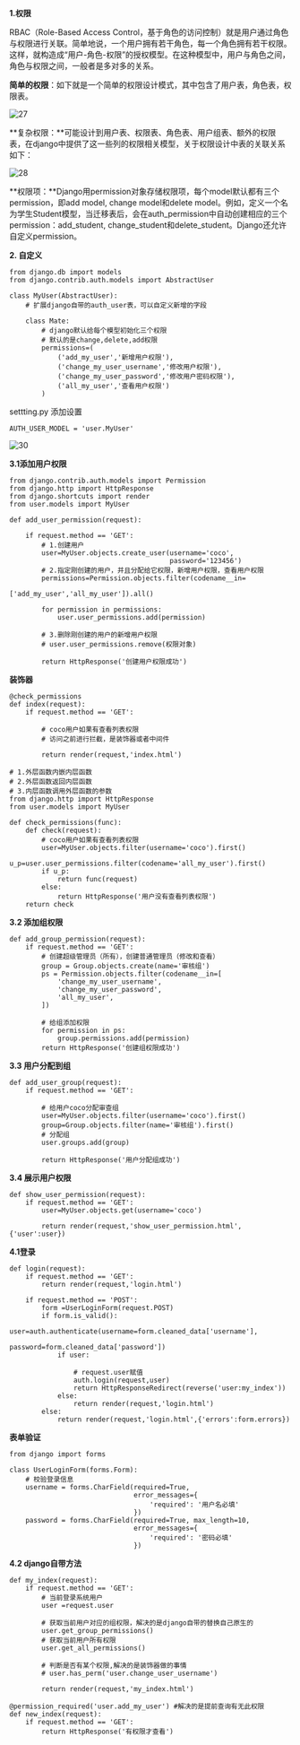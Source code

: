 **1.权限**

RBAC（Role-Based Access Control，基于角色的访问控制）就是用户通过角色与权限进行关联。简单地说，一个用户拥有若干角色，每一个角色拥有若干权限。这样，就构造成“用户-角色-权限”的授权模型。在这种模型中，用户与角色之间，角色与权限之间，一般者是多对多的关系。

**简单的权限**：如下就是一个简单的权限设计模式，其中包含了用户表，角色表，权限表。

![27](../../../image/27.png)



**复杂权限：**可能设计到用户表、权限表、角色表、用户组表、额外的权限表，在django中提供了这一些列的权限相关模型，关于权限设计中表的关联关系如下：

![28](../../../image/28.png)



**权限项：**Django用permission对象存储权限项，每个model默认都有三个permission，即add model, change model和delete model。例如，定义一个名为学生Student模型，当迁移表后，会在auth_permission中自动创建相应的三个permission：add_student, change_student和delete_student。Django还允许自定义permission。



**2. 自定义**

```
from django.db import models
from django.contrib.auth.models import AbstractUser

class MyUser(AbstractUser):
    # 扩展django自带的auth_user表，可以自定义新增的字段

    class Mate:
        # django默认给每个模型初始化三个权限
        # 默认的是change,delete,add权限
        permissions=(
            ('add_my_user','新增用户权限'),
            ('change_my_user_username','修改用户权限'),
            ('change_my_user_password','修改用户密码权限'),
            ('all_my_user','查看用户权限')
        )
```

settting.py 添加设置

```
AUTH_USER_MODEL = 'user.MyUser'
```



![30](../../../image/30.png)



**3.1添加用户权限**

```
from django.contrib.auth.models import Permission
from django.http import HttpResponse
from django.shortcuts import render
from user.models import MyUser

def add_user_permission(request):

    if request.method == 'GET':
        # 1.创建用户
        user=MyUser.objects.create_user(username='coco',
                                        password='123456')
        # 2.指定刚创建的用户，并且分配给它权限，新增用户权限，查看用户权限
        permissions=Permission.objects.filter(codename__in=
                                              ['add_my_user','all_my_user']).all()

        for permission in permissions:
            user.user_permissions.add(permission)

        # 3.删除刚创建的用户的新增用户权限
        # user.user_permissions.remove(权限对象)

        return HttpResponse('创建用户权限成功')
```

**装饰器**

```
@check_permissions
def index(request):
    if request.method == 'GET':

        # coco用户如果有查看列表权限
        # 访问之前进行拦截，是装饰器或者中间件

        return render(request,'index.html')

```

```
# 1.外层函数内嵌内层函数
# 2.外层函数返回内层函数
# 3.内层函数调用外层函数的参数
from django.http import HttpResponse
from user.models import MyUser

def check_permissions(func):
    def check(request):
        # coco用户如果有查看列表权限
        user=MyUser.objects.filter(username='coco').first()
        u_p=user.user_permissions.filter(codename='all_my_user').first()
        if u_p:
            return func(request)
        else:
            return HttpResponse('用户没有查看列表权限')
    return check
```

**3.2 添加组权限**

```
def add_group_permission(request):
    if request.method == 'GET':
        # 创建超级管理员（所有），创建普通管理员（修改和查看）
        group = Group.objects.create(name='审核组')
        ps = Permission.objects.filter(codename__in=[
            'change_my_user_username',
            'change_my_user_password',
            'all_my_user',
        ])

        # 给组添加权限
        for permission in ps:
            group.permissions.add(permission)
        return HttpResponse('创建组权限成功')
```

**3.3 用户分配到组**

```
def add_user_group(request):
    if request.method == 'GET':

        # 给用户coco分配审查组
        user=MyUser.objects.filter(username='coco').first()
        group=Group.objects.filter(name='审核组').first()
        # 分配组
        user.groups.add(group)

        return HttpResponse('用户分配组成功')

```

**3.4 展示用户权限**

```
def show_user_permission(request):
    if request.method == 'GET':
        user=MyUser.objects.get(username='coco')

        return render(request,'show_user_permission.html',{'user':user})

```

**4.1登录**

```
def login(request):
    if request.method == 'GET':
        return render(request,'login.html')

    if request.method == 'POST':
        form =UserLoginForm(request.POST)
        if form.is_valid():
            user=auth.authenticate(username=form.cleaned_data['username'],
                                   password=form.cleaned_data['password'])
            if user:

                # request.user赋值
                auth.login(request,user)
                return HttpResponseRedirect(reverse('user:my_index'))
            else:
                return render(request,'login.html')
        else:
            return render(request,'login.html',{'errors':form.errors})

```

**表单验证**

```
from django import forms

class UserLoginForm(forms.Form):
    # 校验登录信息
    username = forms.CharField(required=True,
                               error_messages={
                                   'required': '用户名必填'
                               })
    password = forms.CharField(required=True, max_length=10,
                               error_messages={
                                   'required': '密码必填'
                               })                          
```



**4.2 django自带方法**

```
def my_index(request):
    if request.method == 'GET':
        # 当前登录系统用户
        user =request.user

        # 获取当前用户对应的组权限，解决的是django自带的替换自己原生的
        user.get_group_permissions()
        # 获取当前用户所有权限
        user.get_all_permissions()

        # 判断是否有某个权限,解决的是装饰器做的事情
        # user.has_perm('user.change_user_username')

        return render(request,'my_index.html')

@permission_required('user.add_my_user') #解决的是提前查询有无此权限
def new_index(request):
    if request.method == 'GET':
        return HttpResponse('有权限才查看')

```